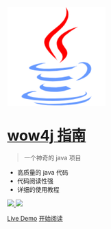 <img width="230px" style="border-radius:0%" bor src="images/java-logo.png" />

# **[<big>wow4j 指南</big>](zh-cn/sidebar/intro)**

> 一个神奇的 java 项目

- 高质量的 java 代码
- 代码阅读性强
- 详细的使用教程

<!-- 您的 star -->
[![](https://badgen.net/github/stars/timchen525/wow4j) ](https://github.com/timchen525/wow4j)
[![](https://badgen.net/github/forks/timchen525/wow4j?color=green)](https://github.com/timchen525/wow4j)

<span id="busuanzi_container_site_pv" style='display:none'>
    访问量：<span id="busuanzi_value_site_pv"></span> 次
</span>
<span id="busuanzi_container_site_uv" style='display:none'>
    | 访客数：<span id="busuanzi_value_site_uv"></span> 人
</span>

[Live Demo](zh-cn/sidebar/intro)
[开始阅读](zh-cn/sidebar/intro)
